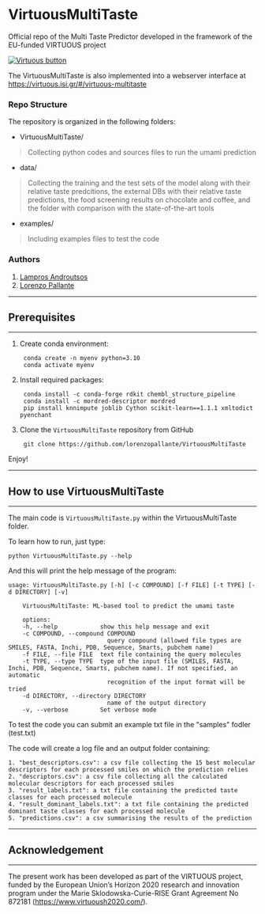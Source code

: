 # VirtuousMultiTaste
Official repo of the Multi Taste Predictor developed in the framework of the EU-funded VIRTUOUS project

[![Virtuous button][Virtuous_image]][Virtuous link]

[Virtuous_image]: https://virtuoush2020.com/wp-content/uploads/2021/02/V_logo_h.png
[Virtuous link]: https://virtuoush2020.com/

The VirtuousMultiTaste is also implemented into a webserver interface at https://virtuous.isi.gr/#/virtuous-multitaste

### Repo Structure
The repository is organized in the following folders:

- VirtuousMultiTaste/
>Collecting python codes and sources files to run the umami prediction

- data/
> Collecting the training and the test sets of the model along with their relative taste predcitions, the external DBs with their relative taste predictions, the food screening results on chocolate and coffee, and the folder with comparison with the state-of-the-art tools

- examples/
> Including examples files to test the code

### Authors
1. [Lampros Androutsos](https://github.com/lamprosandroutsos)
2. [Lorenzo Pallante](https://github.com/lorenzopallante)

----------------
## Prerequisites
----------------

1. Create conda environment:

        conda create -n myenv python=3.10
        conda activate myenv

2. Install required packages:

        conda install -c conda-forge rdkit chembl_structure_pipeline
        conda install -c mordred-descriptor mordred
        pip install knnimpute joblib Cython scikit-learn==1.1.1 xmltodict pyenchant

3. Clone the `VirtuousMultiTaste` repository from GitHub

        git clone https://github.com/lorenzopallante/VirtuousMultiTaste

Enjoy!        

--------------------------------
## How to use VirtuousMultiTaste
--------------------------------

The main code is `VirtuousMultiTaste.py` within the VirtuousMultiTaste folder.

To learn how to run, just type:

    python VirtuousMultiTaste.py --help

And this will print the help message of the program:

    usage: VirtuousMultiTaste.py [-h] [-c COMPOUND] [-f FILE] [-t TYPE] [-d DIRECTORY] [-v]

        VirtuousMultiTaste: ML-based tool to predict the umami taste

        options:
        -h, --help            show this help message and exit
        -c COMPOUND, --compound COMPOUND
                                query compound (allowed file types are SMILES, FASTA, Inchi, PDB, Sequence, Smarts, pubchem name)
        -f FILE, --file FILE  text file containing the query molecules
        -t TYPE, --type TYPE  type of the input file (SMILES, FASTA, Inchi, PDB, Sequence, Smarts, pubchem name). If not specified, an automatic
                                recognition of the input format will be tried
        -d DIRECTORY, --directory DIRECTORY
                                name of the output directory
        -v, --verbose         Set verbose mode

To test the code you can submit an example txt file in the "samples" fodler (test.txt) 

The code will create a log file and an output folder containing:

    1. "best_descriptors.csv": a csv file collecting the 15 best molecular descriptors for each processed smiles on which the prediction relies
    2. "descriptors.csv": a csv file collecting all the calculated molecular descriptors for each processed smiles
    3. "result_labels.txt": a txt file containing the predicted taste classes for each processed molecule
    4. "result_dominant_labels.txt": a txt file containing the predicted dominant taste classes for each processed molecule
    5. "predictions.csv": a csv summarising the results of the prediction

------------------
## Acknowledgement
------------------

The present work has been developed as part of the VIRTUOUS project, funded by the European Union’s Horizon 2020 research and innovation program under the Marie Sklodowska-Curie-RISE Grant Agreement No 872181 (https://www.virtuoush2020.com/).
